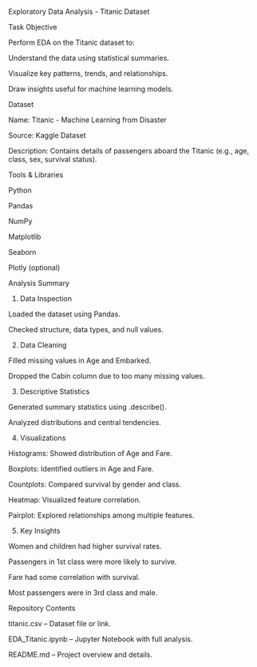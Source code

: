 Exploratory Data Analysis - Titanic Dataset

 Task Objective

Perform EDA on the Titanic dataset to:

Understand the data using statistical summaries.

Visualize key patterns, trends, and relationships.

Draw insights useful for machine learning models.





Dataset

Name: Titanic - Machine Learning from Disaster

Source: Kaggle Dataset

Description: Contains details of passengers aboard the Titanic (e.g., age, class, sex, survival status).




 Tools & Libraries

Python

Pandas

NumPy

Matplotlib

Seaborn

Plotly (optional)





 Analysis Summary

1. Data Inspection

Loaded the dataset using Pandas.

Checked structure, data types, and null values.


2. Data Cleaning

Filled missing values in Age and Embarked.

Dropped the Cabin column due to too many missing values.


3. Descriptive Statistics

Generated summary statistics using .describe().

Analyzed distributions and central tendencies.


4. Visualizations

Histograms: Showed distribution of Age and Fare.

Boxplots: Identified outliers in Age and Fare.

Countplots: Compared survival by gender and class.

Heatmap: Visualized feature correlation.

Pairplot: Explored relationships among multiple features.


5. Key Insights

Women and children had higher survival rates.

Passengers in 1st class were more likely to survive.

Fare had some correlation with survival.

Most passengers were in 3rd class and male.




 Repository Contents

titanic.csv – Dataset file or link.

EDA_Titanic.ipynb – Jupyter Notebook with full analysis.

README.md – Project overview and details.
